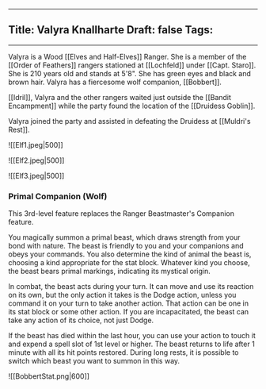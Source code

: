 
---
Title: Valyra Knallharte
Draft: false
Tags:
  - 
---
Valyra is a Wood [[Elves and Half-Elves]] Ranger. She is a member of the [[Order of Feathers]] rangers stationed at [[Lochfeld]] under [[Capt. Staro]]. She is 210 years old and stands at 5'8". She has green eyes and black and brown hair. Valyra has a fiercesome wolf companion, [[Bobbert]].  

[[Idril]], Valyra and the other rangers waited just outside the [[Bandit Encampment]] while the party found the location of the [[Druidess Goblin]]. 

Valyra joined the party and assisted in defeating the Druidess at [[Muldri's Rest]].



![[Elf1.jpeg|500]]

![[Elf2.jpeg|500]]

![[Elf3.jpeg|500]]

### Primal Companion (Wolf)

This 3rd-level feature replaces the Ranger Beastmaster's Companion feature.

You magically summon a primal beast, which draws strength from your bond with nature. The beast is friendly to you and your companions and obeys your commands. You also determine the kind of animal the beast is, choosing a kind appropriate for the stat block. Whatever kind you choose, the beast bears primal markings, indicating its mystical origin.

In combat, the beast acts during your turn. It can move and use its reaction on its own, but the only action it takes is the Dodge action, unless you command it on your turn to take another action. That action can be one in its stat block or some other action. If you are incapacitated, the beast can take any action of its choice, not just Dodge.

If the beast has died within the last hour, you can use your action to touch it and expend a spell slot of 1st level or higher. The beast returns to life after 1 minute with all its hit points restored. During long rests, it is possible to switch which beast you want to summon in this way.

![[BobbertStat.png|600]]